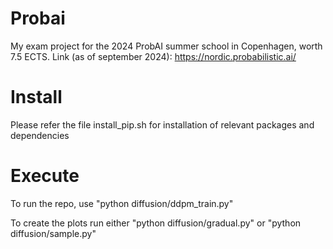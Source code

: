 # Probai
My exam project for the 2024 ProbAI summer school in Copenhagen, worth 7.5 ECTS.
Link (as of september 2024): https://nordic.probabilistic.ai/

# Install
Please refer the file install_pip.sh for installation of relevant packages and dependencies

# Execute
To run the repo, use "python diffusion/ddpm_train.py"

To create the plots run either "python diffusion/gradual.py" or "python diffusion/sample.py"
